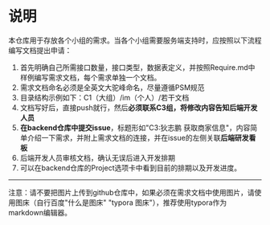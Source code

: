 # 说明

本仓库用于存放各个小组的需求。当各个小组需要服务端支持时，应按照以下流程编写文档提出申请：

1. 首先明确自己所需接口数量，接口类型，数据表定义，并按照Require.md中样例编写需求文档，每个需求单独一个文档。
2. 需求文档命名必须是全英文大驼峰命名，尽量遵循PSM规范
3. 目录结构示例如下：C1（大组）/im（个人）/若干文档
4. 文档写好后，直接push就行，然后**必须联系C3组，将修改内容告知后端开发人员**
5. **在backend仓库中提交issue**，标题形如"C3:狄志鹏 获取商家信息"，内容简单介绍一下需求，并附上需求文档的连接，并在issue的左侧关联**后端研发看板**
6. 后端开发人员审核文档，确认无误后进入开发排期
7. 可以在backend仓库的Project选项卡中看到目前的排期以及开发进度。

---

注意：请不要把图片上传到github仓库中，如果必须在需求文档中使用图片，请使用图床（自行百度"什么是图床" "typora 图床"），推荐使用typora作为markdown编辑器。

